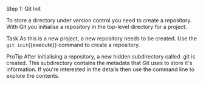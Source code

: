 Step 1: Git Init

To store a directory under version control you need to create a repository. With Git you initialise a repository in the top-level directory for a project.

Task
As this is a new project, a new repository needs to be created. Use the `git init`{{execute}} command to create a repository.

ProTip
After initialising a repository, a new hidden subdirectory called .git is created. This subdirectory contains the metadata that Git uses to store it's information. If you're interested in the details then use the command line to explore the contents.

